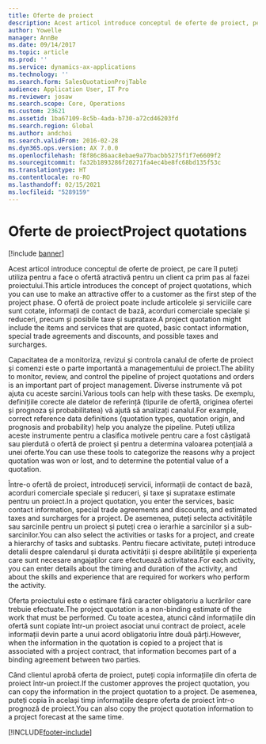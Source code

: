 ```yaml
---
title: Oferte de proiect
description: Acest articol introduce conceptul de oferte de proiect, pe care îl puteți utiliza pentru a face o ofertă atractivă pentru un client ca prim pas al fazei proiectului. O ofertă de proiect poate include articolele și serviciile care sunt cotate, informații de contact de bază, acorduri comerciale speciale și reduceri, precum și posibile taxe și suprataxe.
author: Yowelle
manager: AnnBe
ms.date: 09/14/2017
ms.topic: article
ms.prod: ''
ms.service: dynamics-ax-applications
ms.technology: ''
ms.search.form: SalesQuotationProjTable
audience: Application User, IT Pro
ms.reviewer: josaw
ms.search.scope: Core, Operations
ms.custom: 23621
ms.assetid: 1ba67109-8c5b-4ada-b730-a72cd46203fd
ms.search.region: Global
ms.author: andchoi
ms.search.validFrom: 2016-02-28
ms.dyn365.ops.version: AX 7.0.0
ms.openlocfilehash: f8f86c86aac8ebae9a77bacbb5275f1f7e6609f2
ms.sourcegitcommit: fa32b1893286f20271fa4ec4be8fc68bd135f53c
ms.translationtype: HT
ms.contentlocale: ro-RO
ms.lasthandoff: 02/15/2021
ms.locfileid: "5289159"
---
```

# <a name="project-quotations"></a><span data-ttu-id="c3542-104">Oferte de proiect</span><span class="sxs-lookup"><span data-stu-id="c3542-104">Project quotations</span></span>

[!include [banner](../includes/banner.md)]

<span data-ttu-id="c3542-105">Acest articol introduce conceptul de oferte de proiect, pe care îl puteți utiliza pentru a face o ofertă atractivă pentru un client ca prim pas al fazei proiectului.</span><span class="sxs-lookup"><span data-stu-id="c3542-105">This article introduces the concept of project quotations, which you can use to make an attractive offer to a customer as the first step of the project phase.</span></span> <span data-ttu-id="c3542-106">O ofertă de proiect poate include articolele și serviciile care sunt cotate, informații de contact de bază, acorduri comerciale speciale și reduceri, precum și posibile taxe și suprataxe.</span><span class="sxs-lookup"><span data-stu-id="c3542-106">A project quotation might include the items and services that are quoted, basic contact information, special trade agreements and discounts, and possible taxes and surcharges.</span></span> 

<span data-ttu-id="c3542-107">Capacitatea de a monitoriza, revizui și controla canalul de oferte de proiect și comenzi este o parte importantă a managementului de proiect.</span><span class="sxs-lookup"><span data-stu-id="c3542-107">The ability to monitor, review, and control the pipeline of project quotations and orders is an important part of project management.</span></span> <span data-ttu-id="c3542-108">Diverse instrumente vă pot ajuta cu aceste sarcini.</span><span class="sxs-lookup"><span data-stu-id="c3542-108">Various tools can help with these tasks.</span></span> <span data-ttu-id="c3542-109">De exemplu, definițiile corecte ale datelor de referință (tipurile de ofertă, originea ofertei și prognoza și probabilitatea) vă ajută să analizați canalul.</span><span class="sxs-lookup"><span data-stu-id="c3542-109">For example, correct reference data definitions (quotation types, quotation origin, and prognosis and probability) help you analyze the pipeline.</span></span> <span data-ttu-id="c3542-110">Puteți utiliza aceste instrumente pentru a clasifica motivele pentru care a fost câștigată sau pierdută o ofertă de proiect și pentru a determina valoarea potențială a unei oferte.</span><span class="sxs-lookup"><span data-stu-id="c3542-110">You can use these tools to categorize the reasons why a project quotation was won or lost, and to determine the potential value of a quotation.</span></span> 

<span data-ttu-id="c3542-111">Între-o ofertă de proiect, introduceți servicii, informații de contact de bază, acorduri comerciale speciale și reduceri, și taxe și suprataxe estimate pentru un proiect.</span><span class="sxs-lookup"><span data-stu-id="c3542-111">In a project quotation, you enter the services, basic contact information, special trade agreements and discounts, and estimated taxes and surcharges for a project.</span></span> <span data-ttu-id="c3542-112">De asemenea, puteți selecta activitățile sau sarcinile pentru un proiect și puteți crea o ierarhie a sarcinilor și a sub-sarcinilor.</span><span class="sxs-lookup"><span data-stu-id="c3542-112">You can also select the activities or tasks for a project, and create a hierarchy of tasks and subtasks.</span></span> <span data-ttu-id="c3542-113">Pentru fiecare activitate, puteți introduce detalii despre calendarul și durata activității și despre abilitățile și experiența care sunt necesare angajaților care efectuează activitatea.</span><span class="sxs-lookup"><span data-stu-id="c3542-113">For each activity, you can enter details about the timing and duration of the activity, and about the skills and experience that are required for workers who perform the activity.</span></span> 

<span data-ttu-id="c3542-114">Oferta proiectului este o estimare fără caracter obligatoriu a lucrărilor care trebuie efectuate.</span><span class="sxs-lookup"><span data-stu-id="c3542-114">The project quotation is a non-binding estimate of the work that must be performed.</span></span> <span data-ttu-id="c3542-115">Cu toate acestea, atunci când informațiile din ofertă sunt copiate într-un proiect asociat unui contract de proiect, acele informații devin parte a unui acord obligatoriu între două părți.</span><span class="sxs-lookup"><span data-stu-id="c3542-115">However, when the information in the quotation is copied to a project that is associated with a project contract, that information becomes part of a binding agreement between two parties.</span></span> 

<span data-ttu-id="c3542-116">Când clientul aprobă oferta de proiect, puteți copia informațiile din oferta de proiect într-un proiect.</span><span class="sxs-lookup"><span data-stu-id="c3542-116">If the customer approves the project quotation, you can copy the information in the project quotation to a project.</span></span> <span data-ttu-id="c3542-117">De asemenea, puteți copia în același timp informațiile despre oferta de proiect într-o prognoză de proiect.</span><span class="sxs-lookup"><span data-stu-id="c3542-117">You can also copy the project quotation information to a project forecast at the same time.</span></span>





[!INCLUDE[footer-include](../includes/footer-banner.md)]
